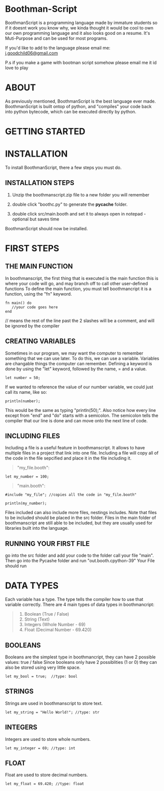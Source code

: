# Boothman-Script
BoothmanScript is a programming language made by immature students so if it doesnt work you know why, we kinda thought it would be cool to own our own programming language and it also looks good on a resume. It's Muti-Purpose and can be used for most programs.

If you'd like to add to the language please email me: j.goodchild06@gmail.com

P.s if you make a game with bootman script somehow please email me it id love to play

# ABOUT
As previously mentioned, BoothmanScript is the best language ever made.
BoothmanScript is built ontop of python, and "compiles" your code back into python bytecode, which can be executed directly by python.


# GETTING STARTED

# INSTALLATION
To install BoothmanScript, there a few steps you must do.
## INSTALLATION STEPS  
1. Unzip the boothmanscript.zip file to a new folder you will remember

2. double click "boothc.py" to generate the __pycache__ folder.

3. double click src/main.booth and set it to always open in notepad - optional but saves time

BoothmanScript should now be installed.

# FIRST STEPS
## THE MAIN FUNCTION
In boothmanscript, the first thing that is executed is the main function
this is where your code will go, and may branch off to call other user-defined functions
To define the main function, you must tell boothmancript it is a function, using the "fn" keyword.
```
fn main() do
   //your code goes here
end
```
// means the rest of the line past the 2 slashes will be a comment, and will be ignored by the compiler

## CREATING VARIABLES 
Sometimes in our program, we may want the computer to remember something that we can use later.
To do this, we can use a variable. Variables are changable things the computer can remember.
Defining a keyword is done by using the "let" keyword, followed by the name, = and a value.
```
let number = 50;
```
If we wanted to reference the value of our number variable, we could just call its name, like so:
```
println(number);
```
This would be the same as typing "println(50);".
Also notice how every line except from "end" and "do" starts with a semicolon.
The semicolon tells the compiler that our line is done and can move onto the next line of code.

## INCLUDING FILES
Including a file is a useful feature in boothmanscript. It allows to have multiple files in a project that link into one file.
Including a file will copy all of the code in the file sepcified and place it in the file including it.
>"my_file.booth":

```
let my_number = 100;
```
>"main.booth":

```
#include "my_file"; //copies all the code in "my_file.booth"

println(my_number);
```

Files included can also include more files, nestings includes.
Note that files to be included should be placed in the src folder.
Files in the main folder of boothmanscript are still able to be included, but they are usually used for libraries built into the language.

## RUNNING YOUR FIRST FILE
go into the src folder and add your code to the folder call your file "main". Then go into the Pycashe folder and run "out.booth.cpython-39" Your File should run

# DATA TYPES
Each variable has a type. The type tells the compiler how to use that variable correctly.
There are 4 main types of data types in boothmancript:
> 1. Boolean (True / False)
> 2. String (Text)
> 3. Integers (Whole Number - 69)
> 4. Float (Decimal Number - 69.420)

## BOOLEANS 
Booleans are the simplest type in boothmancript, they can have 2 possible values: true / false
Since booleans only have 2 possiblities (1 or 0) they can also be stored using very little space.
```
let my_bool = true;  //type: bool
```
## STRINGS
Strings are used in boothmanscript to store text.
```
let my_string = "Hello World!"; //type: str
```
## INTEGERS
Integers are used to store whole numbers.
```
let my_integer = 69; //type: int
```
## FLOAT 
Float are used to store decimal numbers.
```
let my_float = 69.420; //type: float
```

#




